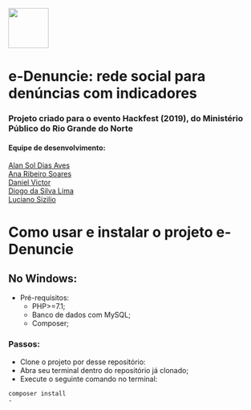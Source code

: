<img src="https://github.com/diogolimas/e-Denuncie/blob/master/public/img/logo_f_black.png" width="80px" style="margin-left:auto;margin-right:auto;"></img>
# e-Denuncie: rede social para denúncias com indicadores 
###  Projeto criado para o evento Hackfest (2019), do Ministério Público do Rio Grande do Norte
####  Equipe de desenvolvimento:

<a  href="https://github.com/alanigma">Alan Sol Dias Aves</a>
<br>
<a  href="http://github.com/anaribeiros">Ana Ribeiro Soares</a>
<br>
[Daniel Victor](http://github.com/victordaniel102)
<br>
[Diogo da Silva Lima](http://github.com/diogolimas)
<br>
[Luciano Sizilio](http://github.com/lusizilio)
<br>
   
# Como usar e instalar o projeto e-Denuncie
   
## No Windows:
- Pré-requisitos:
  - PHP>=7.1;
  - Banco de dados com MySQL;
  - Composer;

### Passos:
- Clone o projeto por desse repositório:
- Abra seu terminal dentro do repositório já clonado;
- Execute o seguinte comando no terminal:
```
composer install
- 
